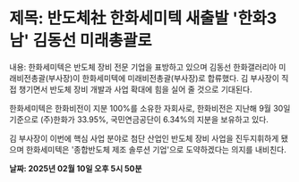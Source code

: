 # **제목: 반도체社 한화세미텍 새출발 '한화3남' 김동선 미래총괄로**

  내용: 한화세미텍은 반도체 장비 전문 기업을 표방하고 있으며 김동선 한화갤러리아 미래비전총괄(부사장)이 한화세미텍에 미래비전총괄(부사장)로 합류했다. 김 부사장이 직접 챙기면서 반도체 장비 개발과 사업 확대에 힘을 실어 줄 것으로 기대된다.

한화세미텍은 한화비전이 지분 100%를 소유한 자회사로, 한화비전은 지난해 9월 30일 기준으로 (주)한화가 33.95%, 국민연금공단이 6.34%의 지분을 보유하고 있다.

김 부사장이 이번에 핵심 사업 분야로 첨단 산업인 반도체 장비 사업을 진두지휘하게 됐으며 한화세미텍은 '종합반도체 제조 솔루션 기업'으로 도약하겠다는 의지를 내비친다.

  **날짜: 2025년 02월 10일 오후 5시 50분**
